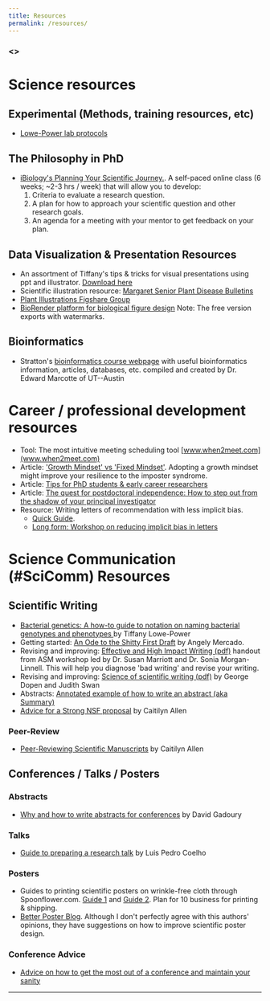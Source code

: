 ```yaml
---
title: Resources
permalink: /resources/
---
```


### <<Insert a table of contents here>>


# Science resources

## Experimental (Methods, training resources, etc)
* [Lowe-Power lab protocols](https://github.com/lowepowerlab/protocols)

## The Philosophy in PhD
* [iBiology's Planning Your Scientific Journey.](https://courses.ibiology.org/courses/course-v1:iBiology+iBio1+2018/about).  A self-paced online class (6 weeks; ~2-3 hrs / week) that will allow you to develop:
    1. Criteria to evaluate a research question.
    2. A plan for how to approach your scientific question and other research goals.
    3. An agenda for a meeting with your mentor to get feedback on your plan.

## Data Visualization & Presentation Resources
* An assortment of Tiffany's tips & tricks for visual presentations using ppt and illustrator. [Download here](https://github.com/lowepowerlab/protocols/blob/master/resources/ppt_illustrator_tips_for_visual_presentations.pptx)
* Scientific illustration resource: [Margaret Senior Plant Disease Bulletins](https://livinghistories.newcastle.edu.au/nodes/index/page:4/q:SAGN/source:2) 
* [Plant Illustrations Figshare Group](https://figshare.com/authors/Plant_Illustrations/3773596)
* [BioRender platform for biological figure design](https://biorender.com/) Note: The free version exports with watermarks. 

## Bioinformatics
* Stratton's [bioinformatics course webpage](http://www.marcottelab.org/index.php/BCH339N_2018) with useful bioinformatics information, articles, databases, etc. compiled and created by Dr. Edward Marcotte of UT--Austin

# Career / professional development resources

* Tool: The most intuitive meeting scheduling tool [www.when2meet.com](www.when2meet.com)
* Article: ['Growth Mindset' vs 'Fixed Mindset'](http://mindsetscholarsnetwork.org/learning-mindsets/growth-mindset/). Adopting a growth mindset might improve your resilience to the imposter syndrome. 
* Article: [Tips for PhD students & early career researchers](http://www.opiniomics.org/tips-for-phd-students-and-early-career-researchers/)
* Article: [The quest for postdoctoral independence: How to step out from the shadow of your principal investigator](https://www.nature.com/articles/d41586-018-06794-3)
* Resource: Writing letters of recommendation with less implicit bias. 
  * [Quick Guide](https://csw.arizona.edu/sites/default/files/avoiding_gender_bias_in_letter_of_reference_writing.pdf).  
  * [Long form: Workshop on reducing implicit bias in letters](https://github.com/lowepowerlab/workshop_implicit_bias_rec_letters)


# Science Communication (#SciComm) Resources

## Scientific Writing
* [Bacterial genetics: A how-to guide to notation on naming bacterial genotypes and phenotypes ](/assets/resources/Common_notations_in_bacterial_genetics.docx) by Tiffany Lowe-Power
* Getting started: [An Ode to the Shitty First Draft](https://writingcooperative.com/an-ode-to-all-of-my-shitty-first-drafts-8312e86130c8?gi=dec43175b8e7) by Angely Mercado. 
* Revising and improving: [Effective and High Impact Writing (pdf)](/assets/resources/effective_high_impact_scientific_writing.pdf) handout from ASM workshop led by Dr. Susan Marriott and Dr. Sonia Morgan-Linnell. This will help you diagnose 'bad writing' and revise your writing. 
* Revising and improving: [Science of scientific writing (pdf)](/assets/resources/science_of_writing.pdf) by George Dopen and Judith Swan
* Abstracts: [Annotated example of how to write an abstract (aka Summary) ](https://twitter.com/tpoi/status/1100105516456570880)
* [Advice for a Strong NSF proposal](/assets/resources/nsf_grants_allen.pdf) by Caitilyn Allen

### Peer-Review
* [Peer-Reviewing Scientific Manuscripts](/assets/resources/peer_review_allen.pdf) by Caitilyn Allen

## Conferences / Talks / Posters

### Abstracts
* [Why and how to write abstracts for conferences](https://www.apsnet.org/meetings/2019/program/Pages/WritingBetterAbstracts.aspx) by David Gadoury

### Talks
* [Guide to preparing a research talk](https://luispedro.github.io/talk-scientific-communication) by Luis Pedro Coelho

### Posters
* Guides to printing scientific posters on wrinkle-free cloth through Spoonflower.com. [Guide 1](https://www.ascb.org/careers/how-to-print-a-fabric-poster/) and [Guide 2](https://support.spoonflower.com/hc/en-us/articles/204266984-How-to-Create-a-Fabric-Presentation-Poster-from-a-PowerPoint-or-PDF).  Plan for 10 business for printing & shipping.
* [Better Poster Blog](http://betterposters.blogspot.com/). Although I don't perfectly agree with this authors' opinions, they have suggestions on how to improve scientific poster design. 

### Conference Advice
* [Advice on how to get the most out of a conference and maintain your sanity](https://www.nature.com/articles/d41586-019-01631-7)


---
 
